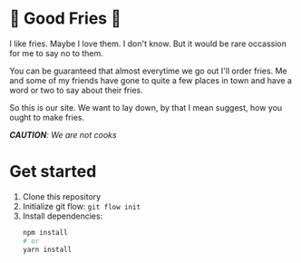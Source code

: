 # 🍟 Good Fries 🍟

I like fries. Maybe I love them. I don't know. But it would be rare occassion for me to say no to them.

You can be guaranteed that almost everytime we go out I'll order fries. Me and some of my friends have gone to quite a few places in town and have a word or two to say about their fries.

So this is our site. We want to lay down, by that I mean suggest, how you ought to make fries.

_**CAUTION**: We are not cooks_

# Get started

1. Clone this repository
2. Initialize git flow: `git flow init`
3. Install dependencies:
    ```bash
    npm install
    # or
    yarn install
    ```